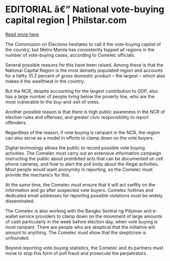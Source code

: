 # EDITORIAL â€” National vote-buying capital region | Philstar.com

[Read more here](https://www.philstar.com/opinion/2025/04/02/2432792/editorial-national-vote-buying-capital-region)

The Commission on Elections hesitates to call it the vote-buying capital of the country, but Metro Manila has consistently topped all regions in the number of vote-buying cases, according to Comelec officials.

Several possible reasons for this have been raised. Among these is that the National Capital Region is the most densely populated region and accounts for a hefty 31.2 percent of gross domestic product – the largest – which also makes it the wealthiest in the country.

But the NCR, despite accounting for the largest contribution to GDP, also has a large number of people living below the poverty line, who are the most vulnerable to the buy-and-sell of votes.

Another possible reason is that there is high public awareness in the NCR of election rules and offenses, and greater civic responsibility to report offenders.

Regardless of the reason, if vote buying is rampant in the NCR, the region can also serve as a model in efforts to clamp down on the vote buyers.

Digital technology allows the public to record possible vote buying activities. The Comelec must carry out an extensive information campaign instructing the public about prohibited acts that can be documented on cell phone cameras, and how to alert the poll body about the illegal activities. Most people would want anonymity in reporting, so the Comelec must provide the mechanics for this.

At the same time, the Comelec must ensure that it will act swiftly on the information and go after suspected vote buyers. Comelec hotlines and dedicated email addresses for reporting possible violations must be widely disseminated.

The Comelec is also working with the Bangko Sentral ng Pilipinas and e-wallet service providers to clamp down on the movement of large amounts of cash particularly in the week before election day, when vote buying is most rampant. There are people who are skeptical that the initiative will amount to anything. The Comelec must show that the skepticism is unfounded.

Beyond reporting vote-buying statistics, the Comelec and its partners must move to stop this form of poll fraud and prosecute the perpetrators.